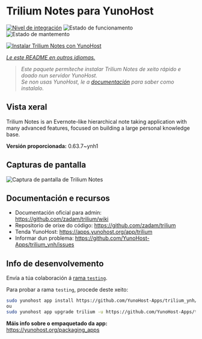 <!--
NOTA: Este README foi creado automáticamente por <https://github.com/YunoHost/apps/tree/master/tools/readme_generator>
NON debe editarse manualmente.
-->

# Trilium Notes para YunoHost

[![Nivel de integración](https://dash.yunohost.org/integration/trilium.svg)](https://dash.yunohost.org/appci/app/trilium) ![Estado de funcionamento](https://ci-apps.yunohost.org/ci/badges/trilium.status.svg) ![Estado de mantemento](https://ci-apps.yunohost.org/ci/badges/trilium.maintain.svg)

[![Instalar Trilium Notes con YunoHost](https://install-app.yunohost.org/install-with-yunohost.svg)](https://install-app.yunohost.org/?app=trilium)

*[Le este README en outros idiomas.](./ALL_README.md)*

> *Este paquete permíteche instalar Trilium Notes de xeito rápido e doado nun servidor YunoHost.*  
> *Se non usas YunoHost, le a [documentación](https://yunohost.org/install) para saber como instalalo.*

## Vista xeral

Trilium Notes is an Evernote-like hierarchical note taking application with many advanced features, focused on building a large personal knowledge base.


**Versión proporcionada:** 0.63.7~ynh1

## Capturas de pantalla

![Captura de pantalla de Trilium Notes](./doc/screenshots/screenshot.png)

## Documentación e recursos

- Documentación oficial para admin: <https://github.com/zadam/trilium/wiki>
- Repositorio de orixe do código: <https://github.com/zadam/trilium>
- Tenda YunoHost: <https://apps.yunohost.org/app/trilium>
- Informar dun problema: <https://github.com/YunoHost-Apps/trilium_ynh/issues>

## Info de desenvolvemento

Envía a túa colaboración á [rama `testing`](https://github.com/YunoHost-Apps/trilium_ynh/tree/testing).

Para probar a rama `testing`, procede deste xeito:

```bash
sudo yunohost app install https://github.com/YunoHost-Apps/trilium_ynh/tree/testing --debug
ou
sudo yunohost app upgrade trilium -u https://github.com/YunoHost-Apps/trilium_ynh/tree/testing --debug
```

**Máis info sobre o empaquetado da app:** <https://yunohost.org/packaging_apps>
